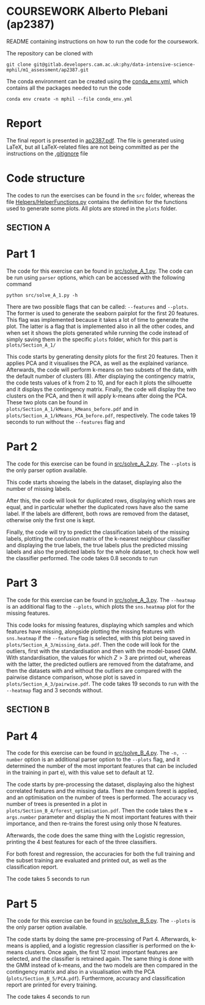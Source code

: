 # COURSEWORK Alberto Plebani (ap2387)

README containing instructions on how to run the code for the coursework.

The repository can be cloned with 
```shell
git clone git@gitlab.developers.cam.ac.uk:phy/data-intensive-science-mphil/m1_assessment/ap2387.git
```

The conda environment can be created using the [conda_env.yml](https://gitlab.developers.cam.ac.uk/phy/data-intensive-science-mphil/m1_assessment/ap2387/-/blob/main/conda_env.yml?ref_type=heads), which contains all the packages needed to run the code
```shell
conda env create -n mphil --file conda_env.yml
```

# Report

The final report is presented in [ap2387.pdf](https://gitlab.developers.cam.ac.uk/phy/data-intensive-science-mphil/m1_assessment/ap2387/-/blob/main/ap2387.pdf?ref_type=heads). The file is generated using LaTeX, but all LaTeX-related files are not being committed as per the instructions on the [.gitignore](https://gitlab.developers.cam.ac.uk/phy/data-intensive-science-mphil/m1_assessment/ap2387/-/blob/main/.gitignore?ref_type=heads) file

# Code structure

The codes to run the exercises can be found in the ```src``` folder, whereas the file [Helpers/HelperFunctions.py](https://gitlab.developers.cam.ac.uk/phy/data-intensive-science-mphil/m1_assessment/ap2387/-/blob/main/Helpers/HelperFunctions.py?ref_type=heads) contains the definition for the functions used to generate some plots. All plots are stored in the ```plots``` folder.

## SECTION A

# Part 1

The code for this exercise can be found in [src/solve_A_1.py](https://gitlab.developers.cam.ac.uk/phy/data-intensive-science-mphil/m1_assessment/ap2387/-/blob/main/src/solve_A_1.py). The code can be run using ```parser``` options, which can be accessed with the following command
```shell
python src/solve_A_1.py -h
```
There are two possible flags that can be called: ```--features``` and ```--plots```. The former is used to generate the seaborn pairplot for the first 20 features. This flag was implemented because it takes a lot of time to generate the plot. The latter is a flag that is implemented also in all the other codes, and when set it shows the plots generated while running the code instead of simply saving them in the specific ```plots``` folder, which for this part is ```plots/Section_A_1/```

This code starts by generating density plots for the first 20 features. Then it applies PCA and it visualises the PCA, as well as the explained variance. Afterwards, the code will perform k-means on two subsets of the data, with the default number of clusters (8). After displaying the contingency matrix, the code tests values of k from 2 to 10, and for each it plots the silhouette and it displays the contingency matrix. Finally, the code will display the two clusters on the PCA, and then it will apply k-means after doing the PCA. These two plots can be found in ```plots/Section_A_1/kMeans_kMeans_before.pdf``` and in ```plots/Section_A_1/kMeans_PCA_before.pdf```, respectively. The code takes 19 seconds to run without the ```--features``` flag and 

# Part 2

The code for this exercise can be found in [src/solve_A_2.py](https://gitlab.developers.cam.ac.uk/phy/data-intensive-science-mphil/m1_assessment/ap2387/-/blob/main/src/solve_A_2.py). The ```--plots``` is the only parser option available.

This code starts showing the labels in the dataset, displaying also the number of missing labels. 

After this, the code will look for duplicated rows, displaying which rows are equal, and in particular whether the duplicated rows have also the same label. If the labels are different, both rows are removed from the dataset, otherwise only the first one is kept.

Finally, the code will try to predict the classification labels of the missing labels, plotting the confusion matrix of the k-nearest neighbour classifier and displaying the true labels, the true labels plus the predicted missing labels and also the predicted labels for the whole dataset, to check how well the classifier performed. The code takes 0.8 seconds to run

# Part 3

The code for this exercise can be found in [src/solve_A_3.py](https://gitlab.developers.cam.ac.uk/phy/data-intensive-science-mphil/m1_assessment/ap2387/-/blob/main/src/solve_A_3.py). The ```--heatmap``` is an additional flag to the ```--plots```, which plots the ```sns.heatmap``` plot for the missing features.

This code looks for missing features, displaying which samples and which features have missing, alongside plotting the missing features with ```sns.heatmap``` if the ```--feature``` flag is selected, with this plot being saved in ```plots/Section_A_3/missing_data.pdf```. Then the code will look for the outliers, first with the standardisation and then with the model-based GMM. With standardisation, the values for which $Z>3$ are printed out, whereas with the latter, the predicted outliers are removed from the dataframe, and then the datasets with and without the outliers are compared with the pairwise distance comparison, whose plot is saved in ```plots/Section_A_3/pairwise.pdf```. The code takes 19 seconds to run with the ```--heatmap``` flag and 3 seconds without.

## SECTION B

# Part 4

The code for this exercise can be found in [src/solve_B_4.py](https://gitlab.developers.cam.ac.uk/phy/data-intensive-science-mphil/m1_assessment/ap2387/-/blob/main/src/solve_B_4.py). The ```-n, --number``` option is an additional parser option to the ```--plots``` flag, and it determined the number of the most important features that can be included in the training in part e), with this value set to default at 12.

The code starts by pre-processing the dataset, displaying also the highest correlated features and the missing data. Then the random forest is applied, and an optimisation on the number of trees is performed. The accuracy vs number of trees is presented in a plot in ```plots/Section_B_4/forest_optimisation.pdf```. Then the code takes the ```N = args.number``` parameter and display the N most important features with their importance, and then re-trains the forest using only those N features. 

Afterwards, the code does the same thing with the Logistic regression, printing the 4 best features for each of the three classifiers. 

For both forest and regression, the accuracies for both the full training and the subset training are evaluated and printed out, as well as the classification report. 

The code takes 5 seconds to run

# Part 5

The code for this exercise can be found in [src/solve_B_5.py](https://gitlab.developers.cam.ac.uk/phy/data-intensive-science-mphil/m1_assessment/ap2387/-/blob/main/src/solve_B_5.py). The ```--plots``` is the only parser option available.

The code starts by doing the same pre-processing of Part 4. Afterwards, k-means is applied, and a logistic regression classifier is performed on the k-means clusters. Once again, the first 12 most important features are selected, and the classifier is retrained again. The same thing is done with the GMM instead of k-means, and the two models are then compared in the contingency matrix and also in a visualisation with the PCA (```plots/Section_B_5/PCA.pdf```). Furthermore, accuracy and classification report are printed for every training.

The code takes 4 seconds to run


